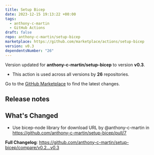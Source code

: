 ```yaml
---
title: Setup Bicep
date: 2023-12-15 19:13:22 +00:00
tags:
  - anthony-c-martin
  - GitHub Actions
draft: false
repo: anthony-c-martin/setup-bicep
marketplace: https://github.com/marketplace/actions/setup-bicep
version: v0.3
dependentsNumber: "26"
---
```



Version updated for **anthony-c-martin/setup-bicep** to version **v0.3**.
- This action is used across all versions by **26** repositories.

Go to the [GitHub Marketplace](https://github.com/marketplace/actions/setup-bicep) to find the latest changes.

## Release notes

## What's Changed
* Use bicep-node library for download URL by @anthony-c-martin in https://github.com/anthony-c-martin/setup-bicep/pull/7


**Full Changelog**: https://github.com/anthony-c-martin/setup-bicep/compare/v0.2...v0.3

